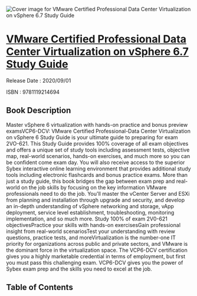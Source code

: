 ![Cover image for VMware Certified Professional Data Center Virtualization on vSphere 6.7 Study Guide](https://imgdetail.ebookreading.net/cover/cover/202109/EB9781119214694.jpg)

[VMware Certified Professional Data Center Virtualization on vSphere 6.7 Study Guide](https://ebookreading.net/view/book/VMware+Certified+Professional+Data+Center+Virtualization+on+vSphere+6.7+Study+Guide-EB9781119214694_1.html "VMware Certified Professional Data Center Virtualization on vSphere 6.7 Study Guide")
====================================================================================================================

Release Date : 2020/09/01

ISBN : 9781119214694

Book Description
-----------------

Master vSphere 6 virtualization with hands-on practice and bonus preview examsVCP6-DCV: VMware Certified Professional-Data Center Virtualization on vSphere 6 Study Guide is your ultimate guide to preparing for exam 2VO-621. This Study Guide provides 100% coverage of all exam objectives and offers a unique set of study tools including assessment tests, objective map, real-world scenarios, hands-on exercises, and much more so you can be confident come exam day. You will also receive access to the superior Sybex interactive online learning environment that provides additional study tools including electronic flashcards and bonus practice exams. More than just a study guide, this book bridges the gap between exam prep and real-world on the job skills by focusing on the key information VMware professionals need to do the job. You'll master the vCenter Server and ESXi from planning and installation through upgrade and security, and develop an in-depth understanding of vSphere networking and storage, vApp deployment, service level establishment, troubleshooting, monitoring implementation, and so much more. 
Study 100% of exam 2V0-621 objectivesPractice your skills with hands-on exercisesGain professional insight from real-world scenariosTest your understanding with review questions, practice tests, and moreVirtualization is the number-one IT priority for organizations across public and private sectors, and VMware is the dominant force in the virtualization space. The VCP6-DCV certification gives you a highly marketable credential in terms of employment, but first you must pass this challenging exam. VCP6-DCV gives you the power of Sybex exam prep and the skills you need to excel at the job.


Table of Contents
-----------------

